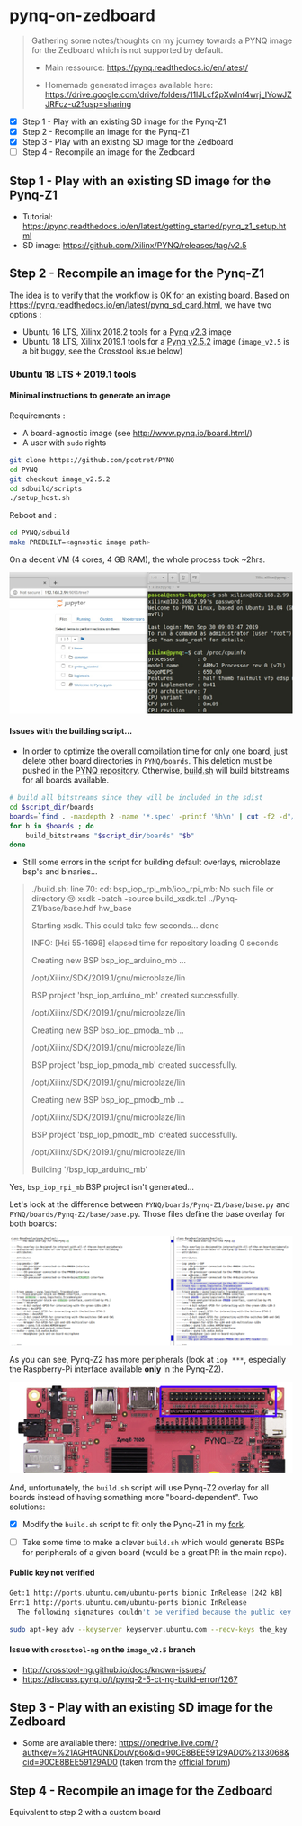 # pynq-on-zedboard
> Gathering some notes/thoughts on my journey towards a PYNQ image for the Zedboard which is not supported by default.
>
> - Main ressource: https://pynq.readthedocs.io/en/latest/
>
> - Homemade generated images available here: https://drive.google.com/drive/folders/11lJLcf2pXwInf4wrj_IYowJZJRFcz-u2?usp=sharing

- [x] Step 1 - Play with an existing SD image for the Pynq-Z1
- [x] Step 2 - Recompile an image for the Pynq-Z1
- [x] Step 3 - Play with an existing SD image for the Zedboard
- [ ] Step 4 - Recompile an image for the Zedboard

## Step 1 - Play with an existing SD image for the Pynq-Z1
- Tutorial: https://pynq.readthedocs.io/en/latest/getting_started/pynq_z1_setup.html
- SD image: https://github.com/Xilinx/PYNQ/releases/tag/v2.5

## Step 2 - Recompile an image for the Pynq-Z1
The idea is to verify that the workflow is OK for an existing board.
Based on https://pynq.readthedocs.io/en/latest/pynq_sd_card.html, we have two options :
- Ubuntu 16 LTS, Xilinx 2018.2 tools for a [Pynq v2.3](https://github.com/Xilinx/PYNQ/tree/image_v2.3) image
- Ubuntu 18 LTS, Xilinx 2019.1 tools for a [Pynq v2.5.2](https://github.com/Xilinx/PYNQ/tree/image_v2.5.2) image (`image_v2.5` is a bit buggy, see the Crosstool issue below)

### Ubuntu 18 LTS + 2019.1 tools

#### Minimal instructions to generate an image

Requirements : 

- A board-agnostic image (see http://www.pynq.io/board.html/)
- A user with `sudo` rights

```bash
git clone https://github.com/pcotret/PYNQ
cd PYNQ
git checkout image_v2.5.2
cd sdbuild/scripts
./setup_host.sh
```

Reboot and :

```bash
cd PYNQ/sdbuild
make PREBUILT=<agnostic image path>
```

On a decent VM (4 cores, 4 GB RAM), the whole process took ~2hrs.

![demo](./img/pynq-z1-demo.png)

#### Issues with the building script...

- In order to optimize the overall compilation time for only one board, just delete other board directories in `PYNQ/boards`. This deletion must be pushed in the [PYNQ repository](https://github.com/pcotret/PYNQ/commit/948c9a27b796b14ee4b1812d500564ddfc218934). Otherwise, [build.sh](https://github.com/pcotret/PYNQ/blob/image_v2.5.2/build.sh) will build bitstreams for all boards available.
```bash
# build all bitstreams since they will be included in the sdist
cd $script_dir/boards
boards=`find . -maxdepth 2 -name '*.spec' -printf '%h\n' | cut -f2 -d"/"`
for b in $boards ; do
	build_bitstreams "$script_dir/boards" "$b"
done
```
- Still some errors in the script for building default overlays, microblaze bsp's and binaries...
> ./build.sh: line 70: cd: bsp_iop_rpi_mb/iop_rpi_mb: No such file or directory :cry:
> xsdk -batch -source build_xsdk.tcl ../Pynq-Z1/base/base.hdf hw_base
>
> Starting xsdk. This could take few seconds... done
>
> INFO: [Hsi 55-1698] elapsed time for repository loading 0 seconds
>
> Creating new BSP bsp_iop_arduino_mb ...
>
> /opt/Xilinx/SDK/2019.1/gnu/microblaze/lin
>
> BSP project 'bsp_iop_arduino_mb' created successfully.
>
> /opt/Xilinx/SDK/2019.1/gnu/microblaze/lin
>
> Creating new BSP bsp_iop_pmoda_mb ...
>
> /opt/Xilinx/SDK/2019.1/gnu/microblaze/lin
>
> BSP project 'bsp_iop_pmoda_mb' created successfully.
>
> /opt/Xilinx/SDK/2019.1/gnu/microblaze/lin
>
> Creating new BSP bsp_iop_pmodb_mb ...
>
> /opt/Xilinx/SDK/2019.1/gnu/microblaze/lin
>
> BSP project 'bsp_iop_pmodb_mb' created successfully.
>
> /opt/Xilinx/SDK/2019.1/gnu/microblaze/lin
>
> Building '/bsp_iop_arduino_mb'

Yes, `bsp_iop_rpi_mb` BSP project isn't generated...

Let's look at the difference between `PYNQ/boards/Pynq-Z1/base/base.py` and `PYNQ/boards/Pynq-Z2/base/base.py`. Those files define the base overlay for both boards:

![diff](./img/diff.png)

As you can see, Pynq-Z2 has more peripherals (look at `iop ***`, especially the Raspberry-Pi interface available **only** in the Pynq-Z2).

![rpi](./img/z2.png)

And, unfortunately, the `build.sh` script will use Pynq-Z2 overlay for all boards instead of having something more "board-dependent". Two solutions:

- [x] Modify the `build.sh` script to fit only the Pynq-Z1 in my [fork](https://github.com/pcotret/PYNQ).

- [ ] Take some time to make a clever `build.sh` which would generate BSPs for peripherals of a given board (would be a great PR in the main repo).

#### Public key not verified
```bash
Get:1 http://ports.ubuntu.com/ubuntu-ports bionic InRelease [242 kB]
Err:1 http://ports.ubuntu.com/ubuntu-ports bionic InRelease
  The following signatures couldn't be verified because the public key is not available: NO_PUBKEY the_key
```
```bash
sudo apt-key adv --keyserver keyserver.ubuntu.com --recv-keys the_key
```
#### Issue with `crosstool-ng` on the `image_v2.5` branch
- http://crosstool-ng.github.io/docs/known-issues/
- https://discuss.pynq.io/t/pynq-2-5-ct-ng-build-error/1267


## Step 3 - Play with an existing SD image for the Zedboard
- Some are available there: https://onedrive.live.com/?authkey=%21AGHtA0NKDouVp6o&id=90CE8BEE59129AD0%2133068&cid=90CE8BEE59129AD0
(taken from the [official forum](https://discuss.pynq.io/t/3rd-party-images-for-zynq-boards/431))

## Step 4 - Recompile an image for the Zedboard
Equivalent to step 2 with a custom board
